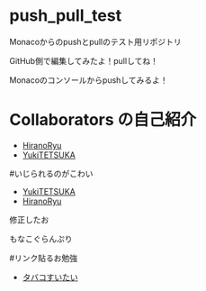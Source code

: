 # push_pull_test

Monacoからのpushとpullのテスト用リポジトリ

GitHub側で編集してみたよ！pullしてね！

Monacoのコンソールからpushしてみるよ！

# Collaborators の自己紹介
- [HiranoRyu]()
- [YukiTETSUKA]()

#いじられるのがこわい
- [YukiTETSUKA]()
- [HiranoRyu]()

修正したお

もなこぐらんぷり

#リンク貼るお勉強
- [タバコすいたい](http://www.tabako-sakuranbo.co.jp/goods/goods-1020.php)
